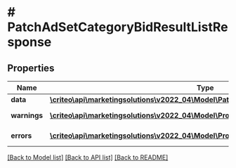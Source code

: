# # PatchAdSetCategoryBidResultListResponse

## Properties

Name | Type | Description | Notes
------------ | ------------- | ------------- | -------------
**data** | [**\criteo\api\marketingsolutions\v2022_04\Model\PatchAdSetCategoryBidResultResource[]**](PatchAdSetCategoryBidResultResource.md) |  | [optional]
**warnings** | [**\criteo\api\marketingsolutions\v2022_04\Model\ProblemDetails[]**](ProblemDetails.md) |  | [optional] [readonly]
**errors** | [**\criteo\api\marketingsolutions\v2022_04\Model\ProblemDetails[]**](ProblemDetails.md) |  | [optional] [readonly]

[[Back to Model list]](../../README.md#models) [[Back to API list]](../../README.md#endpoints) [[Back to README]](../../README.md)
